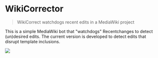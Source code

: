 # WikiCorrector
> WikiCorrect watchdogs recent edits in a MediaWiki project


This is a simple MediaWiki bot that "watchdogs"  Recentchanges to detect (un)desired
edits. The current version is developed to detect edits that disrupt template inclusions.

![](https://upload.wikimedia.org/wikipedia/commons/thumb/b/b3/Bote_Boas_Vindas2.png/206px-Bote_Boas_Vindas2.png)
